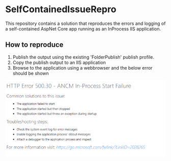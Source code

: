 # SelfContainedIssueRepro

This repository contains a solution that reproduces the errors and logging of a self-contained AspNet Core app running as an InProcess IIS application.

## How to reproduce

1. Publish the output using the existing 'FolderPublish' publish profile.
2. Copy the publish output to an IIS application
3. Browse to the application using a webbrowser and the below error should be shown

![](https://github.com/RVink/SelfContainedIssueRepro/blob/master/SelfContainedIssueRepro.png)

